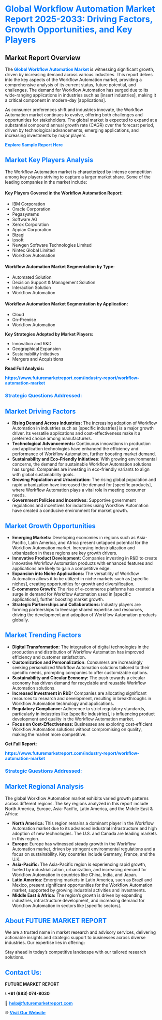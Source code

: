 <h1 style="color: #007BFF;">Global Workflow Automation Market Report 2025-2033: Driving Factors, Growth Opportunities, and Key Players</h1>

<section id="overview">
<h2>Market Report Overview</h2>
<p>The <a href="https://www.futuremarketreport.com/industry-report/workflow-automation-market" style="color: #007BFF; text-decoration: none;"><strong>Global Workflow Automation Market</strong></a> is witnessing significant growth, driven by increasing demand across various industries. This report delves into the key aspects of the Workflow Automation market, providing a comprehensive analysis of its current status, future potential, and challenges. The demand for Workflow Automation has surged due to its wide-ranging applications in industries such as [insert industries], making it a critical component in modern-day [applications].</p>
<p>As consumer preferences shift and industries innovate, the Workflow Automation market continues to evolve, offering both challenges and opportunities for stakeholders. The global market is expected to expand at a substantial compound annual growth rate (CAGR) over the forecast period, driven by technological advancements, emerging applications, and increasing investments by major players.</p>
</section>

<section id="overview">
<p><a href="https://www.futuremarketreport.com/request-sample/reportId=101310" style="color: #007BFF; text-decoration: none;"><strong>Explore Sample Report Here</strong></a></p>
</section>

<section id="key-players">
<h2 style="color: #007BFF;">Market Key Players Analysis</h2>
<p>The Workflow Automation market is characterized by intense competition among key players striving to capture a larger market share. Some of the leading companies in the market include:</p>
<h4>Key Players Covered in the Workflow Automation Report:</h4>
<ul><li>IBM Corporation</li><li>Oracle Corporation</li><li>Pegasystems</li><li>Software AG</li><li>Xerox Corporation</li><li>Appian Corporation</li><li>Bizagi</li><li>Ipsoft</li><li>Newgen Software Technologies Limited</li><li>Nintex Global Limited</li><li>Workflow Automation</li></ul>
<h4>Workflow Automation Market Segmentation by Type:</h4>
<ul><li>Automated Solution</li><li>Decision Support &amp; Management Solution</li><li>Interaction Solution</li><li>Workflow Automation</li></ul>

<h4>Workflow Automation Market Segmentation by Application:</h4>
<ul><li>Cloud</li><li>On-Premise</li><li>Workflow Automation</li></ul>
<p><strong>Key Strategies Adopted by Market Players:</strong></p>
<ul>
<li>Innovation and R&D</li>
<li>Geographical Expansion</li>
<li>Sustainability Initiatives</li>
<li>Mergers and Acquisitions</li>
</ul>
</section>

<section>
<p><strong>Read Full Analysis: </strong></p><a href="https://www.futuremarketreport.com/industry-report/workflow-automation-market" style="color: #007BFF; text-decoration: none;"><strong>https://www.futuremarketreport.com/industry-report/workflow-automation-market</strong></a>
<h3 style="color: #007BFF;">Strategic Questions Addressed:</h3>
</section>

<section id="driving-factors">
<h2 style="color: #007BFF;">Market Driving Factors</h2>
<ul>
<li><strong>Rising Demand Across Industries:</strong> The increasing adoption of Workflow Automation in industries such as [specific industries] is a major growth driver. Its versatile applications and cost-effectiveness make it a preferred choice among manufacturers.</li>
<li><strong>Technological Advancements:</strong> Continuous innovations in production and application technologies have enhanced the efficiency and performance of Workflow Automation, further boosting market demand.</li>
<li><strong>Sustainability and Eco-Friendly Initiatives:</strong> With growing environmental concerns, the demand for sustainable Workflow Automation solutions has surged. Companies are investing in eco-friendly variants to align with global sustainability goals.</li>
<li><strong>Growing Population and Urbanization:</strong> The rising global population and rapid urbanization have increased the demand for [specific products], where Workflow Automation plays a vital role in meeting consumer needs.</li>
<li><strong>Government Policies and Incentives:</strong> Supportive government regulations and incentives for industries using Workflow Automation have created a conducive environment for market growth.</li>
</ul>
</section>

<section id="growth-opportunities">
<h2 style="color: #007BFF;">Market Growth Opportunities</h2>
<ul>
<li><strong>Emerging Markets:</strong> Developing economies in regions such as Asia-Pacific, Latin America, and Africa present untapped potential for the Workflow Automation market. Increasing industrialization and urbanization in these regions are key growth drivers.</li>
<li><strong>Innovative Product Development:</strong> Companies investing in R&D to create innovative Workflow Automation products with enhanced features and applications are likely to gain a competitive edge.</li>
<li><strong>Expansion into Niche Applications:</strong> The versatility of Workflow Automation allows it to be utilized in niche markets such as [specific niches], creating opportunities for growth and diversification.</li>
<li><strong>E-commerce Growth:</strong> The rise of e-commerce platforms has created a surge in demand for Workflow Automation used in [specific applications], further boosting market growth.</li>
<li><strong>Strategic Partnerships and Collaborations:</strong> Industry players are forming partnerships to leverage shared expertise and resources, driving the development and adoption of Workflow Automation products globally.</li>
</ul>
</section>

<section id="trending-factors">
<h2 style="color: #007BFF;">Market Trending Factors</h2>
<ul>
<li><strong>Digital Transformation:</strong> The integration of digital technologies in the production and distribution of Workflow Automation has improved efficiency and customer satisfaction.</li>
<li><strong>Customization and Personalization:</strong> Consumers are increasingly seeking personalized Workflow Automation solutions tailored to their specific needs, prompting companies to offer customizable options.</li>
<li><strong>Sustainability and Circular Economy:</strong> The push towards a circular economy has driven demand for recyclable and reusable Workflow Automation solutions.</li>
<li><strong>Increased Investment in R&D:</strong> Companies are allocating significant resources to research and development, resulting in breakthroughs in Workflow Automation technology and applications.</li>
<li><strong>Regulatory Compliance:</strong> Adherence to strict regulatory standards, particularly in industries like [specific industries], is influencing product development and quality in the Workflow Automation market.</li>
<li><strong>Focus on Cost-Effectiveness:</strong> Businesses are exploring cost-efficient Workflow Automation solutions without compromising on quality, making the market more competitive.</li>
</ul>
</section>

<section>
<p><strong>Get Full Report: </strong></p><a href="https://www.futuremarketreport.com/industry-report/workflow-automation-market" style="color: #007BFF; text-decoration: none;"><strong>https://www.futuremarketreport.com/industry-report/workflow-automation-market</strong></a>
<h3 style="color: #007BFF;">Strategic Questions Addressed:</h3>
</section>


<section id="regional-analysis">
<h2 style="color: #007BFF;">Market Regional Analysis</h2>
<p>The global Workflow Automation market exhibits varied growth patterns across different regions. The key regions analyzed in this report include North America, Europe, Asia-Pacific, Latin America, and the Middle East & Africa:</p>
<ul>
<li><strong>North America:</strong> This region remains a dominant player in the Workflow Automation market due to its advanced industrial infrastructure and high adoption of new technologies. The U.S. and Canada are leading markets in this region.</li>
<li><strong>Europe:</strong> Europe has witnessed steady growth in the Workflow Automation market, driven by stringent environmental regulations and a focus on sustainability. Key countries include Germany, France, and the U.K.</li>
<li><strong>Asia-Pacific:</strong> The Asia-Pacific region is experiencing rapid growth, fueled by industrialization, urbanization, and increasing demand for Workflow Automation in countries like China, India, and Japan.</li>
<li><strong>Latin America:</strong> Emerging markets in Latin America, such as Brazil and Mexico, present significant opportunities for the Workflow Automation market, supported by growing industrial activities and investments.</li>
<li><strong>Middle East & Africa:</strong> The region’s growth is driven by expanding industries, infrastructure development, and increasing demand for Workflow Automation in sectors like [specific sectors].</li>
</ul>
</section>

<footer>
<h2 style="color: #007BFF;">About FUTURE MARKET REPORT</h2>
<p>We are a trusted name in market research and advisory services, delivering actionable insights and strategic support to businesses across diverse industries. Our expertise lies in offering:</p>

<p>Stay ahead in today’s competitive landscape with our tailored research solutions.</p>

<h2 style="color: #007BFF;">Contact Us:</h2>
<p><strong>FUTURE MARKET REPORT</strong></p>
<p>📞 <strong>+91 (883) 074-8030</strong></p>
<p>📧 <strong><a href="mailto:help@futuremarketreport.com" style="color: #007BFF;">help@futuremarketreport.com</a></strong></p>
<p>🌐 <strong><a href="https://www.futuremarketreport.com/" style="color: #007BFF;">Visit Our Website</a></strong></p>
</footer>